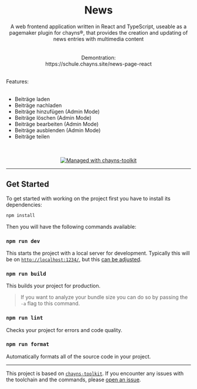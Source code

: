 <div align="center">
    <h1>News</h1>
    <p>A web frontend application written in React and TypeScript, useable as a pagemaker plugin for chayns®, that provides the creation and updating of news entries with multimedia content<br /><br /><br />
    Demontration:<br />https://schule.chayns.site/news-page-react</p>
</div>
<br />Features:<br />
<br /> 
<ul>
    <li>Beiträge laden</li>
    <li>Beiträge nachladen</li>
    <li>Beiträge hinzufügen (Admin Mode)</li>
    <li>Beiträge löschen (Admin Mode)</li>
    <li>Beiträge bearbeiten (Admin Mode)</li>
    <li>Beiträge ausblenden  (Admin Mode)</li>
    <li>Beiträge teilen</li>
</ul>
<br />
<br />
<div align="center">
    <a href="https://github.com/TobitSoftware/chayns-toolkit">
        <img 
            alt="Managed with chayns-toolkit" 
            src="https://img.shields.io/badge/managed%20with-chayns--toolkit-%23000?style=for-the-badge"
        />
    </a>
</div>

---

## Get Started

To get started with working on the project first you have to install its
dependencies:

```bash
npm install
```

Then you will have the following commands available:

### `npm run dev`

This starts the project with a local server for development. Typically this will
be on [`http://localhost:1234/`](http://localhost:1234/), but this
[can be adjusted](https://github.com/TobitSoftware/chayns-toolkit#development-options).

### `npm run build`

This builds your project for production.

> If you want to analyze your bundle size you can do so by passing the `-a` flag
> to this command.

### `npm run lint`

Checks your project for errors and code quality.

### `npm run format`

Automatically formats all of the source code in your project.

---

This project is based on
[`chayns-toolkit`](https://github.com/TobitSoftware/chayns-toolkit). If you
encounter any issues with the toolchain and the commands, please
[open an issue](https://github.com/TobitSoftware/chayns-toolkit/issues/new).